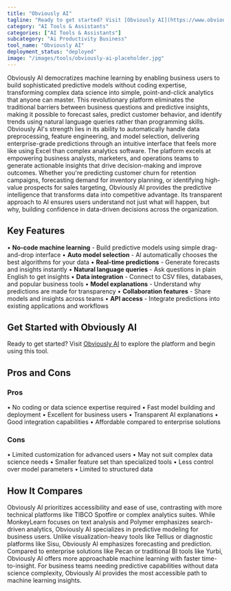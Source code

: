 ```yaml
---
title: "Obviously AI"
tagline: "Ready to get started? Visit [Obviously AI](https://www.obviously.ai) to explore the platform and begin using this tool...."
category: "AI Tools & Assistants"
categories: ["AI Tools & Assistants"]
subcategory: "Ai Productivity Business"
tool_name: "Obviously AI"
deployment_status: "deployed"
image: "/images/tools/obviously-ai-placeholder.jpg"
---
```

Obviously AI democratizes machine learning by enabling business users to build sophisticated predictive models without coding expertise, transforming complex data science into simple, point-and-click analytics that anyone can master. This revolutionary platform eliminates the traditional barriers between business questions and predictive insights, making it possible to forecast sales, predict customer behavior, and identify trends using natural language queries rather than programming skills. Obviously AI's strength lies in its ability to automatically handle data preprocessing, feature engineering, and model selection, delivering enterprise-grade predictions through an intuitive interface that feels more like using Excel than complex analytics software. The platform excels at empowering business analysts, marketers, and operations teams to generate actionable insights that drive decision-making and improve outcomes. Whether you're predicting customer churn for retention campaigns, forecasting demand for inventory planning, or identifying high-value prospects for sales targeting, Obviously AI provides the predictive intelligence that transforms data into competitive advantage. Its transparent approach to AI ensures users understand not just what will happen, but why, building confidence in data-driven decisions across the organization.

## Key Features

• **No-code machine learning** - Build predictive models using simple drag-and-drop interface
• **Auto model selection** - AI automatically chooses the best algorithms for your data
• **Real-time predictions** - Generate forecasts and insights instantly
• **Natural language queries** - Ask questions in plain English to get insights
• **Data integration** - Connect to CSV files, databases, and popular business tools
• **Model explanations** - Understand why predictions are made for transparency
• **Collaboration features** - Share models and insights across teams
• **API access** - Integrate predictions into existing applications and workflows

## Get Started with Obviously AI

Ready to get started? Visit [Obviously AI](https://www.obviously.ai) to explore the platform and begin using this tool.

## Pros and Cons

### Pros
• No coding or data science expertise required
• Fast model building and deployment
• Excellent for business users
• Transparent AI explanations
• Good integration capabilities
• Affordable compared to enterprise solutions

### Cons
• Limited customization for advanced users
• May not suit complex data science needs
• Smaller feature set than specialized tools
• Less control over model parameters
• Limited to structured data


## How It Compares

Obviously AI prioritizes accessibility and ease of use, contrasting with more technical platforms like TIBCO Spotfire or complex analytics suites. While MonkeyLearn focuses on text analysis and Polymer emphasizes search-driven analytics, Obviously AI specializes in predictive modeling for business users. Unlike visualization-heavy tools like Tellius or diagnostic platforms like Sisu, Obviously AI emphasizes forecasting and prediction. Compared to enterprise solutions like Pecan or traditional BI tools like Yurbi, Obviously AI offers more approachable machine learning with faster time-to-insight. For business teams needing predictive capabilities without data science complexity, Obviously AI provides the most accessible path to machine learning insights.